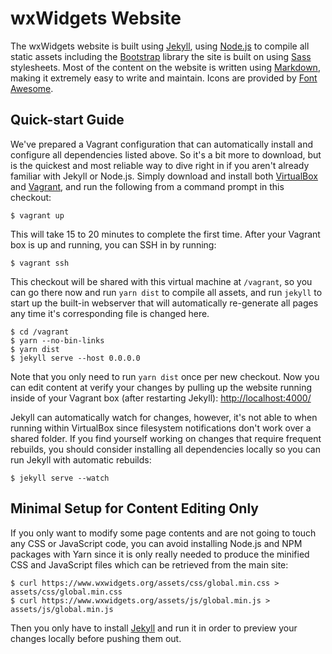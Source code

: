 wxWidgets Website
=================

The wxWidgets website is built using [Jekyll][jekyll], using [Node.js][node]
to compile all static assets including the [Bootstrap][bootstrap] library the
site is built on using [Sass][sass] stylesheets. Most of the content on the
website is written using [Markdown][markdown], making it extremely easy to write
and maintain. Icons are provided by [Font Awesome][fa].

[jekyll]: https://jekyllrb.com/
[node]: https://nodejs.org/
[bootstrap]: https://getbootstrap.com/
[fa]: https://fontawesome.com/
[sass]: https://sass-lang.com/
[markdown]: https://daringfireball.net/projects/markdown/

## Quick-start Guide

We've prepared a Vagrant configuration that can automatically install and
configure all dependencies listed above. So it's a bit more to download, but is
the quickest and most reliable way to dive right in if you aren't already
familiar with Jekyll or Node.js. Simply download and install both
[VirtualBox][vb] and [Vagrant][vagrant], and run the following from a command
prompt in this checkout:

    $ vagrant up

This will take 15 to 20 minutes to complete the first time. After your
Vagrant box is up and running, you can SSH in by running:

    $ vagrant ssh

This checkout will be shared with this virtual machine at `/vagrant`, so you
can go there now and run `yarn dist` to compile all assets, and run `jekyll` to
start up the built-in webserver that will automatically re-generate all pages
any time it's corresponding file is changed here.

    $ cd /vagrant
    $ yarn --no-bin-links
    $ yarn dist
    $ jekyll serve --host 0.0.0.0

Note that you only need to run `yarn dist` once per new checkout. Now you can
edit content at verify your changes by pulling up the website running inside of
your Vagrant box (after restarting Jekyll): <http://localhost:4000/>

Jekyll can automatically watch for changes, however, it's not able to when
running within VirtualBox since filesystem notifications don't work over a
shared folder. If you find yourself working on changes that require frequent
rebuilds, you should consider installing all dependencies locally so you can
run Jekyll with automatic rebuilds:

    $ jekyll serve --watch

[vb]: https://www.virtualbox.org/wiki/Downloads
[vagrant]: https://www.vagrantup.com/downloads.html

## Minimal Setup for Content Editing Only

If you only want to modify some page contents and are not going to touch any
CSS or JavaScript code, you can avoid installing Node.js and NPM packages with
Yarn since it is only really needed to produce the minified CSS and JavaScript
files which can be retrieved from the main site:

    $ curl https://www.wxwidgets.org/assets/css/global.min.css > assets/css/global.min.css
    $ curl https://www.wxwidgets.org/assets/js/global.min.js > assets/js/global.min.js

Then you only have to install [Jekyll][] and run it in order to preview your
changes locally before pushing them out.
